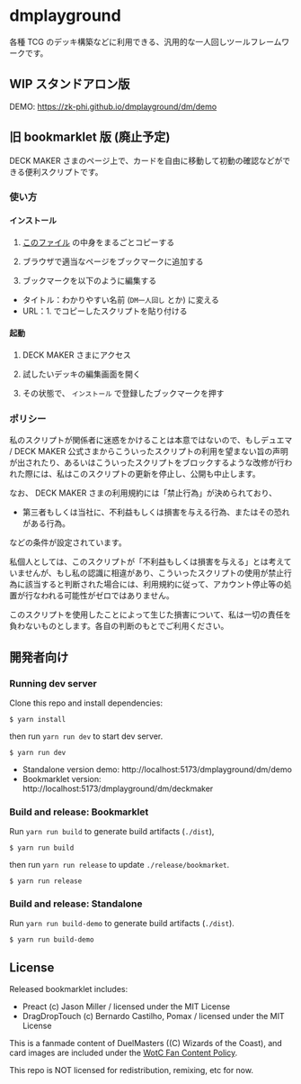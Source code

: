 # dmplayground

各種 TCG のデッキ構築などに利用できる、汎用的な一人回しツールフレームワークです。

## WIP スタンドアロン版

DEMO: https://zk-phi.github.io/dmplayground/dm/demo

## 旧 bookmarklet 版 (廃止予定)

DECK MAKER さまのページ上で、カードを自由に移動して初動の確認などができる便利スクリプトです。

### 使い方
#### インストール

1. [このファイル](https://raw.githubusercontent.com/zk-phi/dmplayground/refs/heads/main/release/bookmarklet) の中身をまるごとコピーする

2. ブラウザで適当なページをブックマークに追加する

3. ブックマークを以下のように編集する

  - タイトル：わかりやすい名前 (`DM一人回し` とか) に変える
  - URL：1. でコピーしたスクリプトを貼り付ける

#### 起動

1. DECK MAKER さまにアクセス

2. 試したいデッキの編集画面を開く

3. その状態で、 `インストール` で登録したブックマークを押す

### ポリシー

私のスクリプトが関係者に迷惑をかけることは本意ではないので、もしデュエマ / DECK MAKER 公式さまからこういったスクリプトの利用を望まない旨の声明が出されたり、あるいはこういったスクリプトをブロックするような改修が行われた際には、私はこのスクリプトの更新を停止し、公開も中止します。

なお、 DECK MAKER さまの利用規約には「禁止行為」が決められており、

- 第三者もしくは当社に、不利益もしくは損害を与える行為、またはその恐れがある行為。

などの条件が設定されています。

私個人としては、このスクリプトが「不利益もしくは損害を与える」とは考えていませんが、もし私の認識に相違があり、こういったスクリプトの使用が禁止行為に該当すると判断された場合には、利用規約に従って、アカウント停止等の処置が行なわれる可能性がゼロではありません。

このスクリプトを使用したことによって生じた損害について、私は一切の責任を負わないものとします。各自の判断のもとでご利用ください。

## 開発者向け
### Running dev server

Clone this repo and install dependencies:

``` terminal
$ yarn install
```

then run `yarn run dev` to start dev server.

``` terminal
$ yarn run dev
```

- Standalone version demo: http://localhost:5173/dmplayground/dm/demo
- Bookmarklet version: http://localhost:5173/dmplayground/dm/deckmaker

### Build and release: Bookmarklet

Run `yarn run build` to generate build artifacts (`./dist`),

``` terminal
$ yarn run build
```

then run `yarn run release` to update `./release/bookmarket`.

``` terminal
$ yarn run release
```

### Build and release: Standalone

Run `yarn run build-demo` to generate build artifacts (`./dist`).

``` terminal
$ yarn run build-demo
```

## License

Released bookmarklet includes:

- Preact (c) Jason Miller / licensed under the MIT License
- DragDropTouch (c) Bernardo Castilho, Pomax / licensed under the MIT License

This is a fanmade content of DuelMasters ((C) Wizards of the Coast), and card images are included under the [WotC Fan Content Policy](https://company.wizards.com/en/legal/fancontentpolicy).

This repo is NOT licensed for redistribution, remixing, etc for now.
